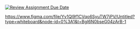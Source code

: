 [![Review Assignment Due Date](https://classroom.github.com/assets/deadline-readme-button-24ddc0f5d75046c5622901739e7c5dd533143b0c8e959d652212380cedb1ea36.svg)](https://classroom.github.com/a/Y748gS5A)

https://www.figma.com/file/Yv1Ql9f1CVqo6SyuTW7jPV/Untitled?type=whiteboard&node-id=0%3A1&t=BgI6N0bseG04zArB-1
